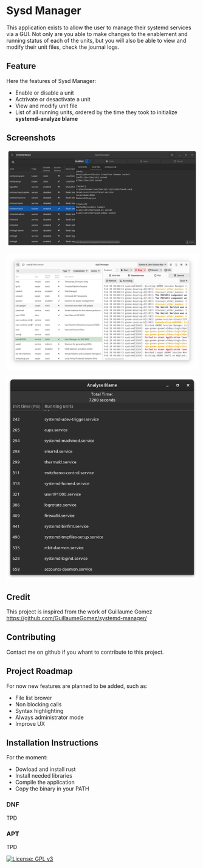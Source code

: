 # Sysd Manager

This application exists to allow the user to manage their systemd services via a GUI. Not only are you able to make changes to the enablement and running status of each of the units, but you will also be able to view and modify their unit files, check the journal logs. 

## Feature

Here the features of Sysd Manager:
* Enable or disable a unit
* Actrivate or desactivate a unit
* View and modify unit file
* List of all running units, ordered by the time they took to initialize __systemd-analyze blame__


## Screenshots

![Unit Files](screenshots/unit%20file.png)

![Unit Journal](screenshots/journal.png)

![Analyze](screenshots/analyse%20blame.png)

## Credit
This project is inspired from the work of Guillaume Gomez https://github.com/GuillaumeGomez/systemd-manager/

## Contributing
Contact me on github if you whant to contribute to this project.

## Project Roadmap
For now new features are planned to be added, such as:
* File list brower
* Non blocking calls
* Syntax highlighting 
* Always administrator mode
* Improve UX

## Installation Instructions

For the moment:
* Dowload and install rust 
* Install needed libraries
* Compile the application
* Copy the binary in your PATH

### DNF
TPD

### APT
TPD





[![License: GPL v3](https://img.shields.io/badge/License-GPLv3-blue.svg)](https://www.gnu.org/licenses/gpl-3.0)